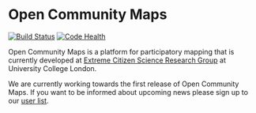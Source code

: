 Open Community Maps
===================

[![Build Status](https://travis-ci.org/ExCiteS/opencommunitymaps.svg?branch=master)](https://travis-ci.org/ExCiteS/opencommunitymaps) [![Code Health](https://landscape.io/github/ExCiteS/opencommunitymaps/master/landscape.png)](https://landscape.io/github/ExCiteS/opencommunitymaps/master)

Open Community Maps is a platform for participatory mapping that is currently developed at [Extreme Citizen Science Research Group](http://ucl.ac.uk/excites) at University College London. 

We are currently working towards the first release of Open Community Maps. If you want to be informed about upcoming news please sign up to our [user list](https://groups.google.com/d/forum/opencommunitymaps).
